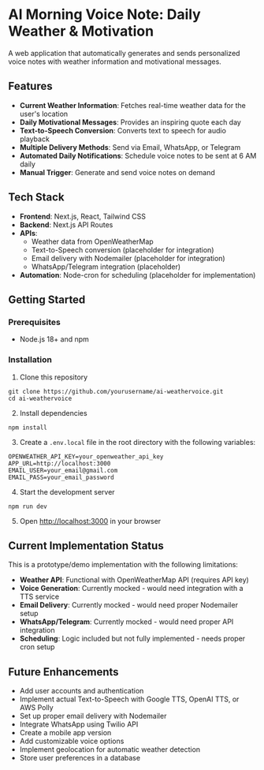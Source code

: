 # AI Morning Voice Note: Daily Weather & Motivation

A web application that automatically generates and sends personalized voice notes with weather information and motivational messages.

## Features

- **Current Weather Information**: Fetches real-time weather data for the user's location
- **Daily Motivational Messages**: Provides an inspiring quote each day
- **Text-to-Speech Conversion**: Converts text to speech for audio playback
- **Multiple Delivery Methods**: Send via Email, WhatsApp, or Telegram
- **Automated Daily Notifications**: Schedule voice notes to be sent at 6 AM daily
- **Manual Trigger**: Generate and send voice notes on demand

## Tech Stack

- **Frontend**: Next.js, React, Tailwind CSS
- **Backend**: Next.js API Routes
- **APIs**: 
  - Weather data from OpenWeatherMap
  - Text-to-Speech conversion (placeholder for integration)
  - Email delivery with Nodemailer (placeholder for integration)
  - WhatsApp/Telegram integration (placeholder)
- **Automation**: Node-cron for scheduling (placeholder for implementation)

## Getting Started

### Prerequisites

- Node.js 18+ and npm

### Installation

1. Clone this repository
```
git clone https://github.com/yourusername/ai-weathervoice.git
cd ai-weathervoice
```

2. Install dependencies
```
npm install
```

3. Create a `.env.local` file in the root directory with the following variables:
```
OPENWEATHER_API_KEY=your_openweather_api_key
APP_URL=http://localhost:3000
EMAIL_USER=your_email@gmail.com
EMAIL_PASS=your_email_password
```

4. Start the development server
```
npm run dev
```

5. Open [http://localhost:3000](http://localhost:3000) in your browser

## Current Implementation Status

This is a prototype/demo implementation with the following limitations:

- **Weather API**: Functional with OpenWeatherMap API (requires API key)
- **Voice Generation**: Currently mocked - would need integration with a TTS service
- **Email Delivery**: Currently mocked - would need proper Nodemailer setup
- **WhatsApp/Telegram**: Currently mocked - would need proper API integration
- **Scheduling**: Logic included but not fully implemented - needs proper cron setup

## Future Enhancements

- Add user accounts and authentication
- Implement actual Text-to-Speech with Google TTS, OpenAI TTS, or AWS Polly
- Set up proper email delivery with Nodemailer
- Integrate WhatsApp using Twilio API
- Create a mobile app version
- Add customizable voice options
- Implement geolocation for automatic weather detection
- Store user preferences in a database 